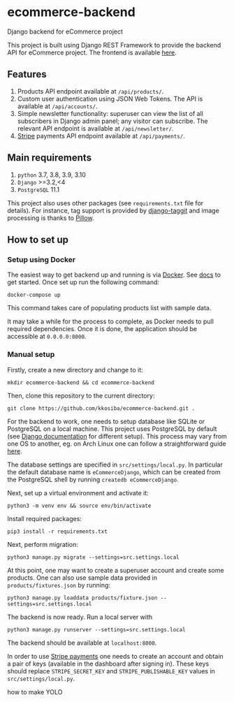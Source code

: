 # ecommerce-backend
Django backend for eCommerce project

This project is built using Django REST Framework to provide the backend API for eCommerce project. The frontend is available [here](https://github.com/AppleKevin1106/ecommerce-django-backend). 

Features
--------
1. Products API endpoint available at `/api/products/`.
2. Custom user authentication using JSON Web Tokens. The API is available at `/api/accounts/`.
2. Simple newsletter functionality: superuser can view the list of all subscribers in Django admin panel; any visitor can subscribe. The relevant API endpoint is available at `/api/newsletter/`.
3. [Stripe](https://stripe.com/) payments API endpoint available at `/api/payments/`.

Main requirements
------------

1. `python` 3.7, 3.8, 3.9, 3.10
2. `Django` >=3.2,<4
3. `PostgreSQL` 11.1

This project also uses other packages (see `requirements.txt` file for details).
For instance, tag support is provided by [django-taggit](https://github.com/alex/django-taggit) and image processing is thanks to [Pillow](https://github.com/python-pillow/Pillow).

## How to set up

### Setup using Docker

The easiest way to get backend up and running is via [Docker](https://www.docker.com/). See [docs](https://docs.docker.com/get-started/) to get started. Once set up run the following command:

`docker-compose up`

This command takes care of populating products list with sample data.

It may take a while for the process to complete, as Docker needs to pull required dependencies. Once it is done, the application should be accessible at `0.0.0.0:8000`.

### Manual setup

Firstly, create a new directory and change to it:

`mkdir ecommerce-backend && cd ecommerce-backend`

Then, clone this repository to the current directory:

`git clone https://github.com/kkosiba/ecommerce-backend.git .`

For the backend to work, one needs to setup database like SQLite or PostgreSQL on a local machine. This project uses PostgreSQL by default (see [Django documentation](https://docs.djangoproject.com/en/3.2/ref/settings/#databases) for different setup). This process may vary from one OS to another, eg. on Arch Linux one can follow a straightforward guide [here](https://wiki.archlinux.org/index.php/PostgreSQL).

The database settings are specified in `src/settings/local.py`. In particular the default database name is `eCommerceDjango`, which can be created from the PostgreSQL shell by running `createdb eCommerceDjango`.

Next, set up a virtual environment and activate it:

`python3 -m venv env && source env/bin/activate`

Install required packages:

`pip3 install -r requirements.txt`

Next, perform migration:

`python3 manage.py migrate --settings=src.settings.local`

At this point, one may want to create a superuser account and create some products. One can also use sample data provided in `products/fixtures.json` by running:

`python3 manage.py loaddata products/fixture.json --settings=src.settings.local`

The backend is now ready. Run a local server with

`python3 manage.py runserver --settings=src.settings.local`

The backend should be available at `localhost:8000`.

In order to use [Stripe payments](https://stripe.com/) one needs to create an account and obtain a pair of keys (available in the dashboard after signing in). These keys should replace `STRIPE_SECRET_KEY` and `STRIPE_PUBLISHABLE_KEY` values in `src/settings/local.py`.

how to make YOLO
